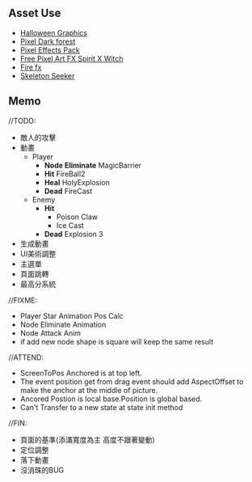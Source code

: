 ## Asset Use
- [Halloween Graphics](https://finalbossblues.itch.io/halloween-graphics)  
- [Pixel Dark forest](https://szadiart.itch.io/pixel-dark-forest)  
- [Pixel Effects Pack](https://codemanu.itch.io/pixelart-effect-pack)  
- [Free Pixel Art FX Spirit X Witch](https://ppeldo.itch.io/2d-pixel-art-game-spellmagic-fx)  
- [Fire fx](https://xyezawr.itch.io/free)  
- [Skeleton Seeker](https://eddies-workshop.itch.io/seeker)

## Memo
//TODO:
- 敵人的攻擊
- 動畫
    - Player
        - **Node Eliminate** MagicBarrier
        - **Hit** FireBall2
        - **Heal** HolyExplosion
        - **Dead** FireCast
    - Enemy
        - **Hit**
            - Poison Claw
            - Ice Cast
        - **Dead** Explosion 3
- 生成動畫
- UI美術調整
- 主選單
- 頁面跳轉
- 最高分系統



//FIXME:
- Player Star Animation Pos Calc
- Node Eliminate Animation
- Node Attack Anim
- if add new node shape is square will keep the same result

//ATTEND:
- ScreenToPos Anchored is at top left.
- The event position get from drag event should add AspectOffset to make the anchor at the middle of picture.
- Ancored Postion is local base.Position is global based.
- Can't Transfer to a new state at state init method


//FIN:
- 頁面的基準(添滿寬度為主 高度不跟著變動)
- 定位調整
- 落下動畫
- 沒消珠的BUG


